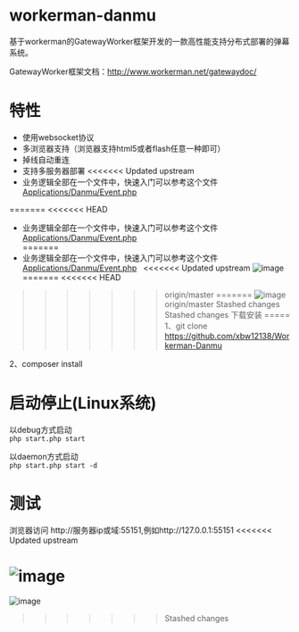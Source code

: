 workerman-danmu
=======
基于workerman的GatewayWorker框架开发的一款高性能支持分布式部署的弹幕系统。

GatewayWorker框架文档：http://www.workerman.net/gatewaydoc/

 特性
======
 * 使用websocket协议
 * 多浏览器支持（浏览器支持html5或者flash任意一种即可）
 * 掉线自动重连
 * 支持多服务器部署
<<<<<<< Updated upstream
 * 业务逻辑全部在一个文件中，快速入门可以参考这个文件[Applications/Danmu/Event.php](https://github.com/xbw12138/Workerman-Danmu/blob/master/Applications/Danmu/Events.php)   
  
=======
<<<<<<< HEAD
 * 业务逻辑全部在一个文件中，快速入门可以参考这个文件[Applications/Danmu/Event.php](https://github.com/xbw12138/Workerman-Danmu/blob/master/Applications/Danmu/Events.php)   
=======
 * 业务逻辑全部在一个文件中，快速入门可以参考这个文件[Applications/Danmu/Event.php](https://github.com/xbw12138/Workerman-Danmu/blob/master/Applications/Danmu/Event.php)   
<<<<<<< Updated upstream
 ![image](https://github.com/xbw12138/Workerman-Danmu/blob/master/shortscreen.png)
=======
<<<<<<< HEAD

>>>>>>> origin/master
=======
 ![image](https://github.com/xbw12138/Workerman-Danmu/blob/master/shortscreen.png)
>>>>>>> origin/master
>>>>>>> Stashed changes
>>>>>>> Stashed changes
下载安装
=====
1、git clone https://github.com/xbw12138/Workerman-Danmu

2、composer install

启动停止(Linux系统)
=====
以debug方式启动  
```php start.php start  ```

以daemon方式启动  
```php start.php start -d ```

测试
=======
浏览器访问 http://服务器ip或域:55151,例如http://127.0.0.1:55151
<<<<<<< Updated upstream

![image](https://github.com/xbw12138/Workerman-Danmu/blob/master/shortscreen.png)
=======
![image](https://github.com/xbw12138/Workerman-Danmu/blob/master/shortscreen.png)


>>>>>>> Stashed changes
